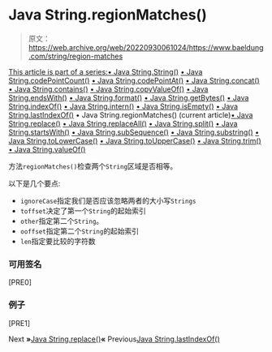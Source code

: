 # Java String.regionMatches()

> 原文：<https://web.archive.org/web/20220930061024/https://www.baeldung.com/string/region-matches>

[This article is part of a series:](javascript:void(0);)[• Java String.String()](/web/20220926183110/https://www.baeldung.com/string/constructor)
[• Java String.codePointCount()](/web/20220926183110/https://www.baeldung.com/string/code-point-count)
[• Java String.codePointAt()](/web/20220926183110/https://www.baeldung.com/string/code-point-at)
[• Java String.concat()](/web/20220926183110/https://www.baeldung.com/string/concat)
[• Java String.contains()](/web/20220926183110/https://www.baeldung.com/string/contains)
[• Java String.copyValueOf()](/web/20220926183110/https://www.baeldung.com/string/copy-value-of)
[• Java String.endsWith()](/web/20220926183110/https://www.baeldung.com/string/ends-with)
[• Java String.format()](/web/20220926183110/https://www.baeldung.com/string/format)
[• Java String.getBytes()](/web/20220926183110/https://www.baeldung.com/string/get-bytes)
[• Java String.indexOf()](/web/20220926183110/https://www.baeldung.com/string/index-of)
[• Java String.intern()](/web/20220926183110/https://www.baeldung.com/string/intern)
[• Java String.isEmpty()](/web/20220926183110/https://www.baeldung.com/string/is-empty)
[• Java String.lastIndexOf()](/web/20220926183110/https://www.baeldung.com/string/last-index-of)
• Java String.regionMatches() (current article)[• Java String.replace()](/web/20220926183110/https://www.baeldung.com/string/replace)
[• Java String.replaceAll()](/web/20220926183110/https://www.baeldung.com/string/replace-all)
[• Java String.split()](/web/20220926183110/https://www.baeldung.com/string/split)
[• Java String.startsWith()](/web/20220926183110/https://www.baeldung.com/string/starts-with)
[• Java String.subSequence()](/web/20220926183110/https://www.baeldung.com/string/sub-sequence)
[• Java String.substring()](/web/20220926183110/https://www.baeldung.com/string/substring)
[• Java String.toLowerCase()](/web/20220926183110/https://www.baeldung.com/string/to-lower-case)
[• Java String.toUpperCase()](/web/20220926183110/https://www.baeldung.com/string/to-upper-case)
[• Java String.trim()](/web/20220926183110/https://www.baeldung.com/string/trim)
[• Java String.valueOf()](/web/20220926183110/https://www.baeldung.com/string/value-of)

方法`regionMatches()`检查两个`String`区域是否相等。

以下是几个要点:

*   `ignoreCase`指定我们是否应该忽略两者的大小写`Strings`
*   `toffset`决定了第一个`String`的起始索引
*   `other`指定第二个`String`。
*   `ooffset`指定第二个`String`的起始索引
*   `len`指定要比较的字符数

### **可用签名**

[PRE0]

### **例子**

[PRE1]

Next **»**[Java String.replace()](/web/20220926183110/https://www.baeldung.com/string/replace)**«** Previous[Java String.lastIndexOf()](/web/20220926183110/https://www.baeldung.com/string/last-index-of)